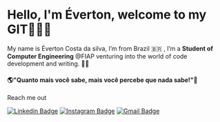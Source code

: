 # Hello, l'm Éverton, welcome to my GIT👋😎🖖

My name is Éverton Costa da silva, I’m from Brazil 🇧🇷 , I’m a **Student of Computer Engineering** @FIAP venturing into the world of code development and writing. 👨‍💻

#### 🌎"Quanto mais você sabe, mais você percebe que nada sabe!"🧠

Reach me out


[![Linkedin Badge](https://img.shields.io/badge/-LinkedIn-blue?style=flat-square&logo=Linkedin&logoColor=white&link=https://www.linkedin.com/in/%C3%A9verton-costa-da-silva-bb0071205/)](https://www.linkedin.com/in/%C3%A9verton-costa-da-silva-bb0071205/)
[![Instagram Badge](https://img.shields.io/badge/-Instagram-purple?style=flat-square&logo=Instagram&logoColor=white&link=https://www.instagram.com/everton_muzashi/)](https://www.instagram.com/everton_muzashi/)
[![Gmail Badge](https://img.shields.io/badge/-Gmail-c14438?style=flat-square&logo=Gmail&logoColor=white&link=evertoncosta.work@gmail.com)](evertoncosta.work@gmail.com)

